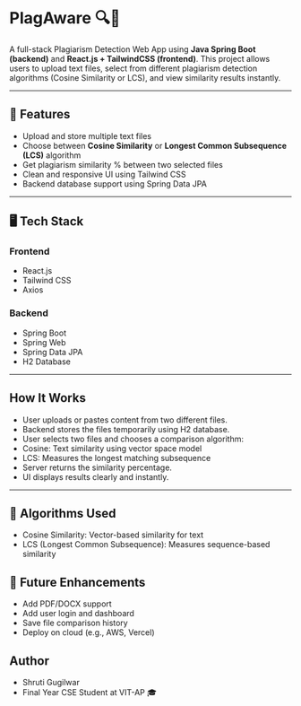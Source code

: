 # PlagAware 🔍📄

A full-stack Plagiarism Detection Web App using **Java Spring Boot (backend)** and **React.js + TailwindCSS (frontend)**. This project allows users to upload text files, select from different plagiarism detection algorithms (Cosine Similarity or LCS), and view similarity results instantly.

---

## 🚀 Features

- Upload and store multiple text files
- Choose between **Cosine Similarity** or **Longest Common Subsequence (LCS)** algorithm
- Get plagiarism similarity % between two selected files
- Clean and responsive UI using Tailwind CSS
- Backend database support using Spring Data JPA

---

## 🖥️ Tech Stack

### Frontend
- React.js
- Tailwind CSS
- Axios

### Backend
- Spring Boot
- Spring Web
- Spring Data JPA
- H2 Database

---

## How It Works
- User uploads or pastes content from two different files.
- Backend stores the files temporarily using H2 database.
- User selects two files and chooses a comparison algorithm:
- Cosine: Text similarity using vector space model
- LCS: Measures the longest matching subsequence
- Server returns the similarity percentage.
- UI displays results clearly and instantly.

---

## 🧠 Algorithms Used
- Cosine Similarity: Vector-based similarity for text
- LCS (Longest Common Subsequence): Measures sequence-based similarity

## 🔮 Future Enhancements
- Add PDF/DOCX support
- Add user login and dashboard
- Save file comparison history
- Deploy on cloud (e.g., AWS, Vercel)


##  Author
- Shruti Gugilwar
- Final Year CSE Student at VIT-AP 🎓
